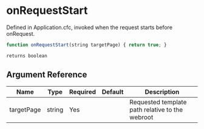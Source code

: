 # onRequestStart

Defined in Application.cfc, invoked when the request starts before onRequest.

```javascript
function onRequestStart(string targetPage) { return true; }
```

```javascript
returns boolean
```

## Argument Reference

| Name | Type | Required | Default | Description |
| --- | --- | --- | --- | --- |
| targetPage | string | Yes |  | Requested template path relative to the webroot |
